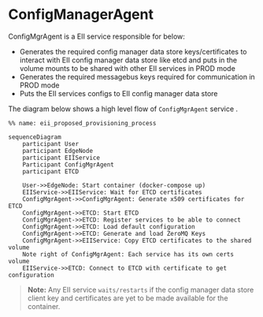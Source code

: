ConfigManagerAgent
=============================


ConfigMgrAgent is a EII service responsible for below:
- Generates the required config manager data store keys/certificates to interact with 
  EII config manager data store like etcd and puts in the volume mounts to be shared with
  other EII services in PROD mode
- Generates the required messagebus keys required for communication in PROD mode
- Puts the EII services configs to EII config manager data store

The diagram below shows a high level flow of `ConfigMgrAgent` service .

```mermaid
%% name: eii_proposed_provisioning_process

sequenceDiagram
    participant User
    participant EdgeNode
    participant EIIService
    Participant ConfigMgrAgent
    participant ETCD

    User->>EdgeNode: Start container (docker-compose up)
    EIIService->>EIIService: Wait for ETCD certificates
    ConfigMgrAgent->>ConfigMgrAgent: Generate x509 certificates for ETCD
    ConfigMgrAgent->>ETCD: Start ETCD
    ConfigMgrAgent->>ETCD: Register services to be able to connect
    ConfigMgrAgent->>ETCD: Load default configuration
    ConfigMgrAgent->>ETCD: Generate and load ZeroMQ Keys
    ConfigMgrAgent->>EIIService: Copy ETCD certificates to the shared volume
    Note right of ConfigMgrAgent: Each service has its own certs volume
    EIIService->>ETCD: Connect to ETCD with certificate to get configuration
```

>**Note:** Any EII service `waits/restarts` if the config manager data store client key
and certificates are yet to be made available for the container.
